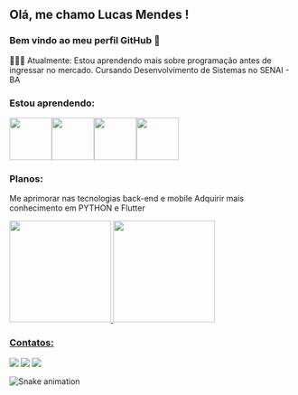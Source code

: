 ## Olá, me chamo Lucas Mendes ! 
### Bem vindo ao meu perfil GitHub 👋




👨🏾‍💻 Atualmente:
Estou aprendendo mais sobre programação antes de ingressar no mercado. Cursando Desenvolvimento de Sistemas no SENAI - BA

### Estou aprendendo:
<img src="https://cdn.jsdelivr.net/gh/devicons/devicon/icons/python/python-original-wordmark.svg" width=75 height=75/><img src="https://cdn.jsdelivr.net/gh/devicons/devicon/icons/css3/css3-original.svg" width=75 height=75 /><img src="https://cdn.jsdelivr.net/gh/devicons/devicon/icons/flutter/flutter-original.svg" width=75 height=75/><img src="https://cdn.jsdelivr.net/gh/devicons/devicon/icons/javascript/javascript-original.svg" width=75 height=75 />







### Planos:
Me aprimorar nas tecnologias back-end e mobile
Adquirir mais conhecimento em PYTHON e Flutter

<div>
<a href="https://github.com/Luckaszfsa">
<img height="180em" src="https://github-readme-stats.vercel.app/api/top-langs/?username=Luckaszfsa&layout=compact&langs_count=7&theme=dracula"/>
<img height="180em" src="https://github-readme-stats.vercel.app/api?username=Luckaszfsa&show_icons=true&theme=dracula&include_all_commits=true&count_private=true"/>
</div>
  
### Contatos:

<div>

<a href="https://www.twitch.tv/Luckaszgamer" target="_blank"><img src="https://img.shields.io/badge/Twitch-9146FF?style=for-the-badge&logo=twitch&logoColor=white" target="_blank"></a>
<a href = "mailto:luckasz.mendes@gmail.com"><img src="https://img.shields.io/badge/Gmail-D14836?style=for-the-badge&logo=gmail&logoColor=white" target="_blank"></a>
<a href="https://www.linkedin.com/in/lucas-mendes-966ab532" target="_blank"><img src="https://img.shields.io/badge/-LinkedIn-%230077B5?style=for-the-badge&logo=linkedin&logoColor=white" target="_blank"></a>   
</div>
  
  ![Snake animation](https://github.com/Luckaszfsa/Luckaszfsa/blob/output/github-contribution-grid-snake.svg)
